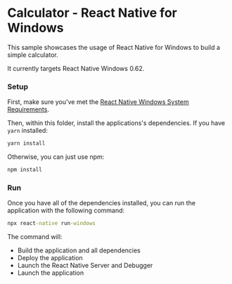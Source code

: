 # Calculator - React Native for Windows

This sample showcases the usage of React Native for Windows to build a simple calculator.

It currently targets React Native Windows 0.62.

### Setup
First, make sure you've met the [React Native Windows System Requirements](https://microsoft.github.io/react-native-windows/docs/rnw-dependencies).

Then, within this folder, install the applications's dependencies. If you have `yarn` installed:

```cmd
yarn install
```

Otherwise, you can just use npm:

```cmd
npm install
```

### Run
Once you have all of the dependencies installed, you can run the application with the following command:

```cmd
npx react-native run-windows
```

The command will:
* Build the application and all dependencies
* Deploy the application
* Launch the React Native Server and Debugger
* Launch the application

